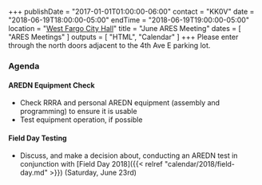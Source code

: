+++
publishDate = "2017-01-01T01:00:00-06:00"
contact = "KK0V"
date = "2018-06-19T18:00:00-05:00"
endTime = "2018-06-19T19:00:00-05:00"
location = "[West Fargo City Hall](/places/west-fargo-city-hall/)"
title = "June ARES Meeting"
dates = [ "ARES Meetings" ]
outputs = [ "HTML", "Calendar" ]
+++
Please enter through the north doors adjacent to the 4th Ave E parking lot.

### Agenda

#### AREDN Equipment Check

* Check RRRA and personal AREDN equipment (assembly and programming) to ensure it is usable
* Test equipment operation, if possible

#### Field Day Testing

* Discuss, and make a decision about, conducting an AREDN test in conjunction with [Field Day 2018]({{< relref "calendar/2018/field-day.md" >}})
(Saturday, June 23rd)
